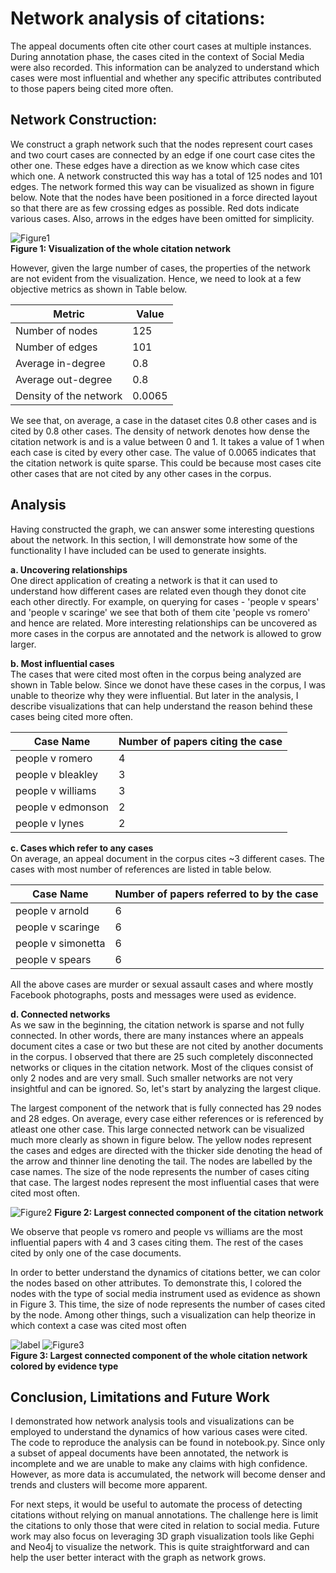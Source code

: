 # Network analysis of citations:
The appeal documents often cite other court cases at multiple instances. During annotation phase, the cases cited in the context of Social Media were also recorded.  This information can be analyzed to understand which cases were most influential and whether any specific attributes contributed to those papers being cited more often.  

## Network Construction: 

We construct a graph network such that the nodes represent court cases and two court cases are connected by an edge if one court case cites the other one.  These edges have a direction as we know which case cites which one. A network constructed this way has a total of 125 nodes and 101 edges.  The network formed this way can be visualized as shown in figure below. Note that the nodes have been positioned in a force directed layout so that there are as few crossing edges as possible. Red dots indicate various cases. Also, arrows in the edges have been omitted for simplicity.

![Figure1](/img/whole_network.png)  
**Figure 1: Visualization of the whole citation network**

However, given the large number of cases, the properties of the network are not evident from the visualization. Hence, we need to look at a few objective metrics as shown in Table below. 

Metric | Value
------------ | -------------
Number of nodes | 125
Number of edges | 101
Average in-degree | 0.8
Average out-degree | 0.8
Density of the network | 0.0065

We see that, on average, a case in the dataset cites 0.8 other cases and is cited by 0.8 other cases. The density of network denotes how dense the citation network is and is a value between 0 and 1.  It takes a value of 1 when each case is cited by every other case. The value of 0.0065 indicates that the citation network is quite sparse. This could be because most cases cite other cases that are not cited by any other cases in the corpus.

## Analysis

Having constructed the graph, we can answer some interesting questions about the network. In this section, I will demonstrate how some of the functionality I have included can be used to generate insights. 

**a.	Uncovering relationships**  
One direct application of creating a network is that it can used to understand how different cases are related even though they donot cite each other directly. For example, on querying for cases - 'people v spears' and 'people v scaringe' we see that both of them cite 'people vs romero' and hence are related. More interesting relationships can be uncovered as more cases in the corpus are annotated and the network is allowed to grow larger.

**b.	Most influential cases**  
The cases that were cited most often in the corpus being analyzed are shown in Table below. Since we donot have these cases in the corpus, I was unable to theorize why they were influential. But later in the analysis, I describe visualizations that can help understand the reason behind these cases being cited more often. 

Case Name | Number of papers citing the case
------------ | -------------
people v romero | 4
people v bleakley | 3
people v williams | 3
people v edmonson | 2
people v lynes | 2

**c.	Cases which refer to any cases**  
On average, an appeal document in the corpus cites ~3 different cases. The cases with most number of references are listed in table below. 

Case Name	| Number of papers referred to by the case
------------ | -------------
people v arnold	| 6
people v scaringe	| 6
people v simonetta	| 6
people v spears	| 6

All the above cases are murder or sexual assault cases and where mostly Facebook photographs, posts and messages were used as evidence.

**d.	Connected networks**  
As we saw in the beginning, the citation network is sparse and not fully connected. In other words, there are many instances where an appeals document cites a case or two but these are not cited by another documents in the corpus. I observed that there are 25 such completely disconnected networks or cliques in the citation network. Most of the cliques consist of only 2 nodes and are very small. Such smaller networks are not very insightful and can be ignored. So, let's start by analyzing the largest clique.

The largest component of the network that is fully connected has 29 nodes and 28 edges. On average, every case either references or is referenced by atleast one other case. This large connected network can be visualized much more clearly as shown in figure below. The yellow nodes represent the cases and edges are directed with the thicker side denoting the head of the arrow and thinner line denoting the tail. The nodes are labelled by the case names. The size of the node represents the number of cases citing that case. The largest nodes represent the most influential cases that were cited most often.

![Figure2](/img/large_comp.png)
**Figure 2: Largest connected component of the citation network**

We observe that people vs romero and people vs williams are the most influential papers with 4 and 3 cases citing them. The rest of the cases cited by only one of the case documents.

In order to better understand the dynamics of citations better, we can color the nodes based on other attributes. To demonstrate this, I colored the nodes with the type of social media instrument used as evidence as shown in Figure 3. This time, the size of node represents the number of cases cited by the node. Among other things, such a visualization can help theorize in which context a case was cited most often

![label](/img/label.png)
![Figure3](/img/col_large_comp.png)  
**Figure 3: Largest connected component of the whole citation network colored by evidence type**

## Conclusion, Limitations and Future Work

I demonstrated how network analysis tools and visualizations can be employed to understand the dynamics of how various cases were cited. The code to reproduce the analysis can be found in notebook.py. Since only a subset of appeal documents have been annotated, the network is incomplete and we are unable to make any claims with high confidence. However, as more data is accumulated, the network will become denser and trends and clusters will become more apparent.

For next steps, it would be useful to automate the process of detecting citations without relying on manual annotations. The challenge here is limit the citations to only those that were cited in relation to social media. Future work may also focus on leveraging 3D graph visualization tools like Gephi and Neo4j to visualize the network. This is quite straightforward and can help the user better interact with the graph as network grows.

